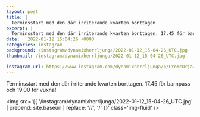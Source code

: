 ```yaml
---
layout: post
title: |
  Terminsstart med den där irriterande kvarten borttagen
excerpt: |
  Terminsstart med den där irriterande kvarten borttagen. 17.45 för barnpass och 19.00 för vuxna!
date:   2022-01-12 15:04:26 +0000
categories: instagram
background: /instagram/dynamixherrljunga/2022-01-12_15-04-26_UTC.jpg
thumbnail: /instagram/dynamixherrljunga/2022-01-12_15-04-26_UTC.jpg

instagram_url: https://www.instagram.com/dynamixherrljunga/p/CYomcDrja28
---
```

Terminsstart med den där irriterande kvarten borttagen. 17.45 för barnpass och 19.00 för vuxna!



<img src='{{ '/instagram/dynamixherrljunga/2022-01-12_15-04-26_UTC.jpg' | prepend: site.baseurl | replace: '//', '/' }}' class='img-fluid' />
